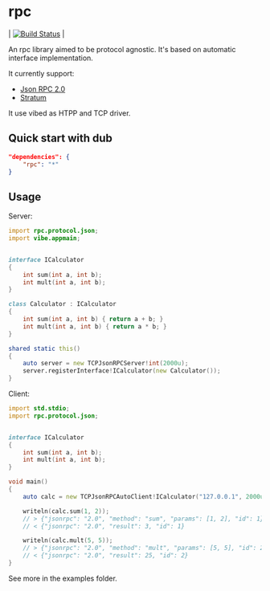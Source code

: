 rpc
===

| [![Build Status](https://api.travis-ci.org/boolangery/d-rpc.svg?branch=master)](https://api.travis-ci.org/boolangery/d-rpc) |

An rpc library aimed to be protocol agnostic. It's based on automatic interface implementation.

It currently support:

* [Json RPC 2.0](https://www.jsonrpc.org/specification)
* [Stratum](https://en.bitcoin.it/wiki/Stratum_mining_protocol)



It use vibed as HTPP and TCP driver.

Quick start with dub
----------------------

```json
"dependencies": {
	"rpc": "*"
}
```


Usage
-----

Server:

```d
import rpc.protocol.json;
import vibe.appmain;


interface ICalculator
{
	int sum(int a, int b);
	int mult(int a, int b);
}

class Calculator : ICalculator
{
	int sum(int a, int b) { return a + b; }
	int mult(int a, int b) { return a * b; }
}

shared static this()
{
	auto server = new TCPJsonRPCServer!int(2000u);
	server.registerInterface!ICalculator(new Calculator());
}
```

Client:

```d
import std.stdio;
import rpc.protocol.json;


interface ICalculator
{
	int sum(int a, int b);
	int mult(int a, int b);
}

void main()
{
	auto calc = new TCPJsonRPCAutoClient!ICalculator("127.0.0.1", 2000u);

	writeln(calc.sum(1, 2));
	// > {"jsonrpc": "2.0", "method": "sum", "params": [1, 2], "id": 1}
	// < {"jsonrpc": "2.0", "result": 3, "id": 1}

	writeln(calc.mult(5, 5));
	// > {"jsonrpc": "2.0", "method": "mult", "params": [5, 5], "id": 2}
	// < {"jsonrpc": "2.0", "result": 25, "id": 2}
}
```

See more in the examples folder.
